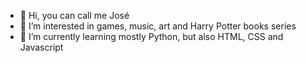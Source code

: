 - 👋 Hi, you can call me José
- 👀 I’m interested in games, music, art and Harry Potter books series
- 🌱 I’m currently learning mostly Python, but also HTML, CSS and Javascript

<!---
Jota9352/Jota9352 is a ✨ special ✨ repository because its `README.md` (this file) appears on your GitHub profile.
You can click the Preview link to take a look at your changes.
--->
